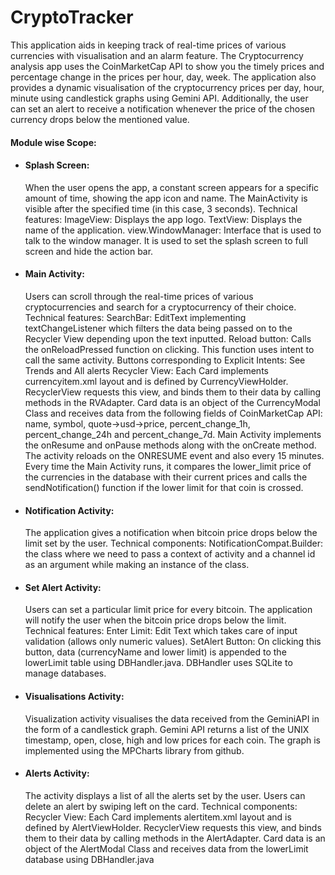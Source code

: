 # CryptoTracker
This application aids in keeping  track of real-time prices of various currencies with visualisation and an alarm feature.  The Cryptocurrency analysis app uses the CoinMarketCap API to show you the timely prices and percentage change in the prices per hour, day, week. The application also provides a dynamic visualisation of the cryptocurrency prices per day, hour, minute using candlestick graphs using Gemini API. Additionally, the user can set an alert to receive a notification whenever the price of the chosen currency drops below the mentioned  value. 

<h4>Module wise Scope:</h4>  

<ul>
 
<li> 
<h4>Splash Screen:</h4>
When the user opens the app, a constant screen appears for a specific amount of time, showing the app icon and name. The MainActivity is visible after the specified time (in this case, 3 seconds).
Technical features: 
ImageView: Displays the app logo.
TextView: Displays the name of the application.
view.WindowManager: Interface that is used to talk to the window manager. It is used to set the splash screen to full screen and hide the action bar.
</li> 

<li>
<h4>Main Activity:</h4>
Users can scroll through the real-time prices of various cryptocurrencies and search for a cryptocurrency of their choice. 
Technical features: 
SearchBar: EditText implementing textChangeListener which filters the data being passed on to the Recycler View depending upon the text inputted.
Reload button: Calls the onReloadPressed function on clicking. This function uses intent to call the same activity. 
Buttons corresponding to Explicit Intents: See Trends and All alerts
Recycler View: 
Each Card implements currencyitem.xml layout and is defined by CurrencyViewHolder.
RecyclerView requests this view, and binds them to their data by calling methods in the RVAdapter.
Card data is an object of the CurrencyModal Class and receives data from the following fields of CoinMarketCap API: name, symbol, quote->usd->price, percent_change_1h, percent_change_24h and percent_change_7d. 
Main Activity implements the onResume and onPause methods along with the onCreate method. The activity reloads on the ONRESUME event and also every 15 minutes.
Every time the Main Activity runs, it compares the lower_limit price of the currencies in the database with their current prices and calls the sendNotification() function if the lower limit for that coin is crossed.
</li>
 
<li>
<h4>Notification Activity:</h4>
The application gives a notification when bitcoin price drops below the limit set by the user.
Technical components:
NotificationCompat.Builder: 
the class where we need to pass
a context of activity and 
a channel id as an argument while making an instance of the class.
</li>
 
<li>
<h4>Set Alert Activity:</h4>
Users can set a particular limit price for every bitcoin. The application will notify the user when the bitcoin price drops below the limit.
Technical features:
Enter Limit: Edit Text which takes care of input validation (allows only numeric values).
SetAlert Button: On clicking this button, data (currencyName and lower limit) is appended to the lowerLimit table using DBHandler.java. DBHandler uses SQLite to manage databases. 
</li>
 
<li>
 <h4>Visualisations Activity:</h4>
Visualization activity visualises the data received from the GeminiAPI in the form of a candlestick graph. Gemini API returns a list of the UNIX timestamp, open, close, high and low prices for each coin.
The graph is implemented using the MPCharts library from github.
</li>
 
<li>
 <h4>Alerts Activity:</h4>
The activity displays a list of all the alerts set by the user. Users can delete an alert by swiping left on the card.
Technical components:
Recycler View: 
Each Card implements alertitem.xml layout and is defined by AlertViewHolder.
RecyclerView requests this view, and binds them to their data by calling methods in the AlertAdapter.
Card data is an object of the AlertModal Class and receives data from the lowerLimit database using DBHandler.java

</li>
 
</ul>













